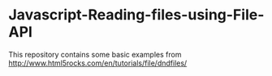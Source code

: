 Javascript-Reading-files-using-File-API
=======================================

This repository contains some basic examples from http://www.html5rocks.com/en/tutorials/file/dndfiles/
